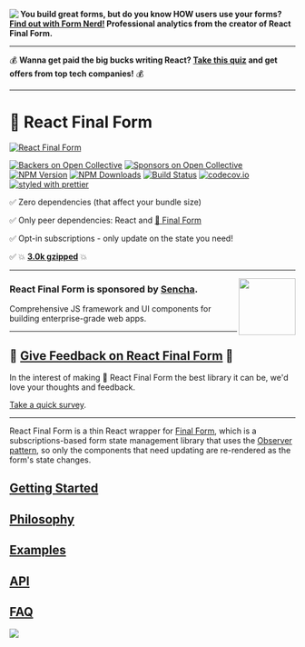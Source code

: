 [<img src="form-nerd-logo.png" align="left"/>](https://formnerd.co/react-final-form-readme) **You build great forms, but do you know HOW users use your forms? [Find out with Form Nerd!](https://formnerd.co/react-final-form-readme) Professional analytics from the creator of React Final Form.**

---

💰 **Wanna get paid the big bucks writing React? [Take this quiz](https://triplebyte.com/a/V6j0KPS/rff) and get offers from top tech companies!** 💰

---

# 🏁 React Final Form

[![React Final Form](banner.png)](https://final-form.org/react)

[![Backers on Open Collective](https://opencollective.com/final-form/backers/badge.svg)](#backers) [![Sponsors on Open Collective](https://opencollective.com/final-form/sponsors/badge.svg)](#sponsors) [![NPM Version](https://img.shields.io/npm/v/react-final-form.svg?style=flat)](https://www.npmjs.com/package/react-final-form)
[![NPM Downloads](https://img.shields.io/npm/dm/react-final-form.svg?style=flat)](https://www.npmjs.com/package/react-final-form)
[![Build Status](https://travis-ci.org/final-form/react-final-form.svg?branch=master)](https://travis-ci.org/final-form/react-final-form)
[![codecov.io](https://codecov.io/gh/final-form/react-final-form/branch/master/graph/badge.svg)](https://codecov.io/gh/final-form/react-final-form)
[![styled with prettier](https://img.shields.io/badge/styled_with-prettier-ff69b4.svg)](https://github.com/prettier/prettier)

✅ Zero dependencies (that affect your bundle size)

✅ Only peer dependencies: React and
[🏁 Final Form](https://github.com/final-form/final-form#-final-form)

✅ Opt-in subscriptions - only update on the state you need!

✅ 💥 [**3.0k gzipped**](https://bundlephobia.com/result?p=react-final-form) 💥

---

[<img align="right" src="docs/sencha.svg" height="100"/>](https://www.sencha.com/)

### React Final Form is sponsored by [Sencha](https://www.sencha.com/).

Comprehensive JS framework and UI components for building enterprise-grade web apps.

---

## 💬 [Give Feedback on React Final Form](https://goo.gl/forms/dxdfxKNy64DLb99z2) 💬

In the interest of making 🏁 React Final Form the best library it can be, we'd love your thoughts and feedback.

[Take a quick survey](https://goo.gl/forms/dxdfxKNy64DLb99z2).

---

React Final Form is a thin React wrapper for [Final Form](https://final-form.org), which is a subscriptions-based form state management library that uses the [Observer pattern](https://en.wikipedia.org/wiki/Observer_pattern), so only the components that need updating are re-rendered as the form's state changes.

## [Getting Started](https://final-form.org/docs/react-final-form/getting-started)

## [Philosophy](https://final-form.org/docs/react-final-form/philosophy)

## [Examples](https://final-form.org/docs/react-final-form/examples)

## [API](https://final-form.org/docs/react-final-form/api)

## [FAQ](https://final-form.org/docs/react-final-form/faq)

<img src="https://static.scarf.sh/a.png?x-pxid=8feec529-43ac-4b78-8ad9-17c280b4f2d9" />
